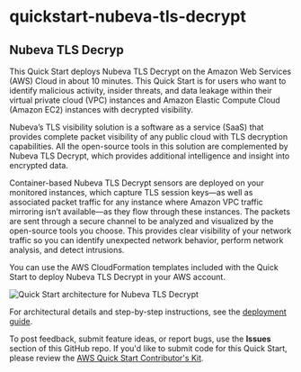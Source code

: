 # quickstart-nubeva-tls-decrypt
## Nubeva TLS Decryp

This Quick Start deploys Nubeva TLS Decrypt on the Amazon Web Services (AWS) Cloud in about 10 minutes. This Quick Start is for users who want to identify malicious activity, insider threats, and data leakage within their virtual private cloud (VPC) instances and Amazon Elastic Compute Cloud (Amazon EC2) instances with decrypted visibility.

Nubeva’s TLS visibility solution is a software as a service (SaaS) that provides complete packet visibility of any public cloud with TLS decryption capabilities. All the open-source tools in this solution are complemented by Nubeva TLS Decrypt, which provides additional intelligence and insight into encrypted data.

Container-based Nubeva TLS Decrypt sensors are deployed on your monitored instances, which capture TLS session keys—as well as associated packet traffic for any instance where Amazon VPC traffic mirroring isn’t available—as they flow through these instances. The packets are sent through a secure channel to be analyzed and visualized by the open-source tools you choose. This provides clear visibility of your network traffic so you can identify unexpected network behavior, perform network analysis, and detect intrusions.

You can use the AWS CloudFormation templates included with the Quick Start to deploy Nubeva TLS Decrypt in your AWS account.

![Quick Start architecture for Nubeva TLS Decrypt](https://d0.awsstatic.com/partner-network/QuickStart/nubeva-tls-decrypt-architecture.png)

For architectural details and step-by-step instructions, see the [deployment guide](https://fwd.aws/84MrE).

To post feedback, submit feature ideas, or report bugs, use the **Issues** section of this GitHub repo. If you'd like to submit code for this Quick Start, please review the [AWS Quick Start Contributor's Kit](https://aws-quickstart.github.io/).
